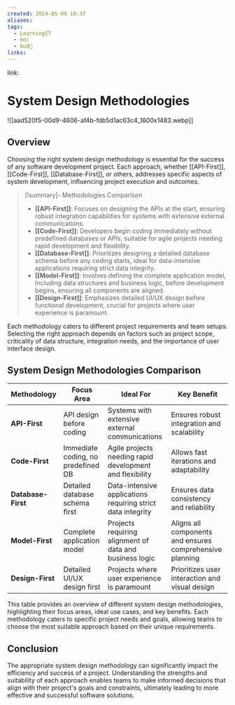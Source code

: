```yaml
---
created: 2024-05-09 19:37
aliases: 
tags:
  - LearningIT
  - moc
  - bud🌿
links:
---
```


link:

# System Design Methodologies

![[aad520f5-00d9-4606-af4b-fdb5d1ac63c4_1600x1483.webp]]
## Overview

Choosing the right system design methodology is essential for the success of any software development project. Each approach, whether [[API-First]], [[Code-First]], [[Database-First]], or others, addresses specific aspects of system development, influencing project execution and outcomes.

> [!summary]- Methodologies Comparison
> - **[[API-First]]**: Focuses on designing the APIs at the start, ensuring robust integration capabilities for systems with extensive external communications.
> - **[[Code-First]]**: Developers begin coding immediately without predefined databases or APIs, suitable for agile projects needing rapid development and flexibility.
> - **[[Database-First]]**: Prioritizes designing a detailed database schema before any coding starts, ideal for data-intensive applications requiring strict data integrity.
> - **[[Model-First]]**: Involves defining the complete application model, including data structures and business logic, before development begins, ensuring all components are aligned.
> - **[[Design-First]]**: Emphasizes detailed UI/UX design before functional development, crucial for projects where user experience is paramount.

Each methodology caters to different project requirements and team setups. Selecting the right approach depends on factors such as project scope, criticality of data structure, integration needs, and the importance of user interface design.

## System Design Methodologies Comparison

| Methodology    | Focus Area                         | Ideal For                                                  | Key Benefit                                                 |
|----------------|------------------------------------|-------------------------------------------------------------|-------------------------------------------------------------|
| **API-First**  | API design before coding           | Systems with extensive external communications              | Ensures robust integration and scalability                   |
| **Code-First** | Immediate coding, no predefined DB | Agile projects needing rapid development and flexibility    | Allows fast iterations and adaptability                     |
| **Database-First** | Detailed database schema first | Data-intensive applications requiring strict data integrity | Ensures data consistency and reliability                     |
| **Model-First** | Complete application model        | Projects requiring alignment of data and business logic     | Aligns all components and ensures comprehensive planning    |
| **Design-First** | Detailed UI/UX design first       | Projects where user experience is paramount                 | Prioritizes user interaction and visual design              |

This table provides an overview of different system design methodologies, highlighting their focus areas, ideal use cases, and key benefits. Each methodology caters to specific project needs and goals, allowing teams to choose the most suitable approach based on their unique requirements.


## Conclusion

The appropriate system design methodology can significantly impact the efficiency and success of a project. Understanding the strengths and suitability of each approach enables teams to make informed decisions that align with their project's goals and constraints, ultimately leading to more effective and successful software solutions.


